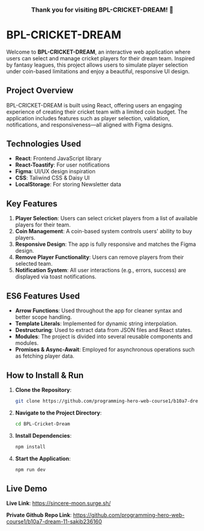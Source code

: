 <div style="text-align: center; ">
  <h3>Thank you for visiting BPL-CRICKET-DREAM! 👏</h3>
</div>

# BPL-CRICKET-DREAM 

Welcome to **BPL-CRICKET-DREAM**, an interactive web application where users can select and manage cricket players for their dream team. Inspired by fantasy leagues, this project allows users to simulate player selection under coin-based limitations and enjoy a beautiful, responsive UI design.

## Project Overview

BPL-CRICKET-DREAM is built using React, offering users an engaging experience of creating their cricket team with a limited coin budget. The application includes features such as player selection, validation, notifications, and responsiveness—all aligned with Figma designs. 

## Technologies Used

- **React**: Frontend JavaScript library
- **React-Toastify**: For user notifications
- **Figma**: UI/UX design inspiration
- **CSS**: Taliwind CSS & Daisy UI
- **LocalStorage**: For storing Newsletter data

## Key Features

1. **Player Selection**: Users can select cricket players from a list of available players for their team.
2. **Coin Management**: A coin-based system controls users' ability to buy players.
3. **Responsive Design**: The app is fully responsive and matches the Figma design.
4. **Remove Player Functionality**: Users can remove players from their selected team.
5. **Notification System**: All user interactions (e.g., errors, success) are displayed via toast notifications.

## ES6 Features Used

- **Arrow Functions**: Used throughout the app for cleaner syntax and better scope handling.
- **Template Literals**: Implemented for dynamic string interpolation.
- **Destructuring**: Used to extract data from JSON files and React states.
- **Modules**: The project is divided into several reusable components and modules.
- **Promises & Async-Await**: Employed for asynchronous operations such as fetching player data.

## How to Install & Run

1. **Clone the Repository**:
   ```bash
   git clone https://github.com/programming-hero-web-course1/b10a7-dream-11-sakib236160.git
   ```
2. **Navigate to the Project Directory**:
   ```bash
   cd BPL-Cricket-Dream
   ```
3. **Install Dependencies**:
   ```bash
   npm install
   ```
4. **Start the Application**:
   ```bash
   npm run dev
   ```

## Live Demo

**Live Link**: https://sincere-moon.surge.sh/

**Private Github Repo Link**: https://github.com/programming-hero-web-course1/b10a7-dream-11-sakib236160  




